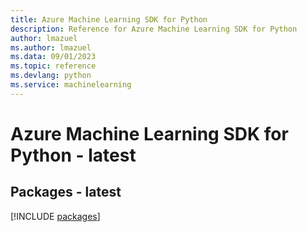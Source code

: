 ```yaml
---
title: Azure Machine Learning SDK for Python
description: Reference for Azure Machine Learning SDK for Python
author: lmazuel
ms.author: lmazuel
ms.data: 09/01/2023
ms.topic: reference
ms.devlang: python
ms.service: machinelearning
---
```

# Azure Machine Learning SDK for Python - latest
## Packages - latest
[!INCLUDE [packages](machine-learning-index.md)]